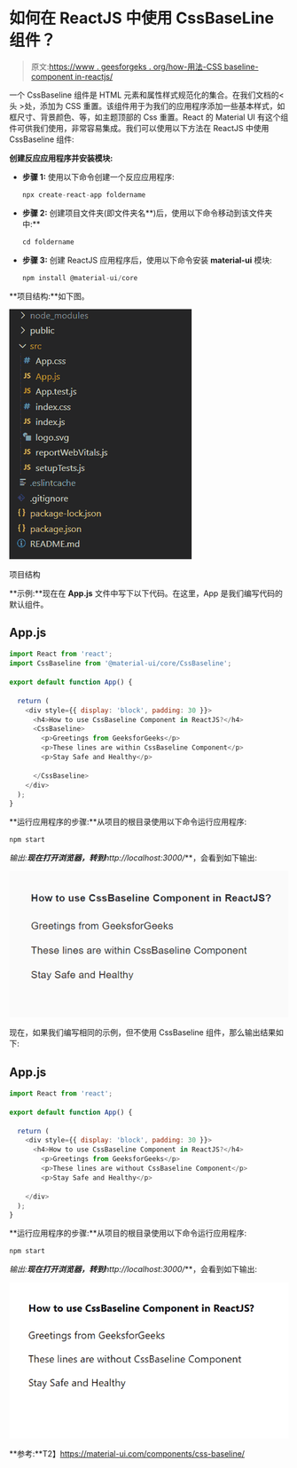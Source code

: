 # 如何在 ReactJS 中使用 CssBaseLine 组件？

> 原文:[https://www . geesforgeks . org/how-用法-CSS baseline-component in-reactjs/](https://www.geeksforgeeks.org/how-to-use-cssbaseline-component-in-reactjs/)

一个 CssBaseline 组件是 HTML 元素和属性样式规范化的集合。在我们文档的< 头 >处，添加为 CSS 重置。该组件用于为我们的应用程序添加一些基本样式，如框尺寸、背景颜色、等，如主题顶部的 Css 重置。React 的 Material UI 有这个组件可供我们使用，非常容易集成。我们可以使用以下方法在 ReactJS 中使用 CssBaseline 组件:

**创建反应应用程序并安装模块:**

*   **步骤 1:** 使用以下命令创建一个反应应用程序:

    ```jsx
    npx create-react-app foldername
    ```

*   **步骤 2:** 创建项目文件夹(即文件夹名**)后，使用以下命令移动到该文件夹中:**

    ```jsx
    cd foldername
    ```

*   **步骤 3:** 创建 ReactJS 应用程序后，使用以下命令安装 **material-ui** 模块:

    ```jsx
    npm install @material-ui/core
    ```

**项目结构:**如下图。

![](img/f04ae0d8b722a9fff0bd9bd138b29c23.png)

项目结构

**示例:**现在在 **App.js** 文件中写下以下代码。在这里，App 是我们编写代码的默认组件。

## App.js

```jsx
import React from 'react';
import CssBaseline from '@material-ui/core/CssBaseline';

export default function App() {

  return (
    <div style={{ display: 'block', padding: 30 }}>
      <h4>How to use CssBaseline Component in ReactJS?</h4>
      <CssBaseline>
        <p>Greetings from GeeksforGeeks</p>
        <p>These lines are within CssBaseline Component</p>
        <p>Stay Safe and Healthy</p>

      </CssBaseline>
    </div>
  );
}
```

**运行应用程序的步骤:**从项目的根目录使用以下命令运行应用程序:

```jsx
npm start
```

**输出:**现在打开浏览器，转到***http://localhost:3000/***，会看到如下输出:

![](img/36d2c27b40f7058151252da56b6368cb.png)

现在，如果我们编写相同的示例，但不使用 CssBaseline 组件，那么输出结果如下:

## App.js

```jsx
import React from 'react';

export default function App() {

  return (
    <div style={{ display: 'block', padding: 30 }}>
      <h4>How to use CssBaseline Component in ReactJS?</h4>
        <p>Greetings from GeeksforGeeks</p>
        <p>These lines are without CssBaseline Component</p>
        <p>Stay Safe and Healthy</p>

    </div>
  );
}
```

**运行应用程序的步骤:**从项目的根目录使用以下命令运行应用程序:

```jsx
npm start
```

**输出:**现在打开浏览器，转到***http://localhost:3000/***，会看到如下输出:

![](img/007a392d80217f15da5380e0d73d7724.png)

**参考:**T2】https://material-ui.com/components/css-baseline/